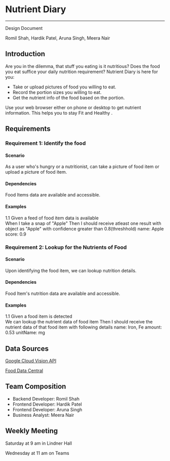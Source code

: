 # Nutrient Diary

---

Design Document  

Romil Shah, Hardik Patel, Aruna Singh, Meera Nair  

## Introduction

Are you in the dilemma, that stuff you eating is it nutritious? Does the food you eat suffice your daily nutrition requirement? Nutrient Diary is here for you:  

- Take or upload pictures of food you willing to eat.
- Record the portion sizes you willing to eat.
- Get the nutrient info of the food based on the portion.

Use your web browser either on phone or desktop to get nutrient information. This helps you to stay Fit and Healthy .  

## Requirements

### Requirement 1: Identify the food

#### Scenario

As a user who's hungry or a nutritionist, can take a picture of food item or upload a picture of food item.

#### Dependencies
Food Items data are available and accessible.

#### Examples
1.1
Given a feed of food item data is available  
When I take a snap of "Apple"
Then I should receive atleast one result with object as "Apple" with confidence greater than 0.8(threshhold)
name: Apple
score: 0.9

### Requirement 2: Lookup for the Nutrients of Food

#### Scenario

Upon identifying the food item, we can lookup nutrition details.

#### Dependencies
Food Item's nutrition data are available and accessible.

#### Examples
1.1
Given a food item is detected  
We can lookup the nutrient data of food item
Then I should receive the nutrient data of that food item with following details
name: Iron, Fe
amount: 0.53
unitName: mg

## Data Sources
[Google Cloud Vision API](https://cloud.google.com/vision)  

[Food Data Central](https://fdc.nal.usda.gov/)

## Team Composition
- Backend Developer: Romil Shah
- Frontend Developer: Hardik Patel
- Frontend Developer: Aruna Singh
- Business Analyst: Meera Nair

## Weekly Meeting
Saturday at 9 am in Lindner Hall  

Wednesday at 11 am on Teams
